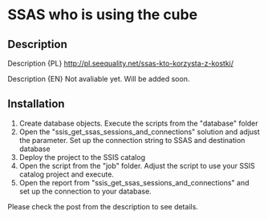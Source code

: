 # SSAS who is using the cube

## Description
Description {PL}
http://pl.seequality.net/ssas-kto-korzysta-z-kostki/

Description {EN}
Not avaliable yet. Will be added soon.

## Installation
1. Create database objects. Execute the scripts from the "database" folder
2. Open the "ssis_get_ssas_sessions_and_connections" solution and adjust the parameter. Set up the connection string to SSAS and destination database
3. Deploy the project to the SSIS catalog
4. Open the script from the "job" folder. Adjust the script to use your SSIS catalog project and execute.
5. Open the report from "ssis_get_ssas_sessions_and_connections" and set up the connection to your database.

Please check the post from the description to see details.

